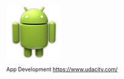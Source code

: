 
![alt tag](https://github.com/asimkh/sunshine/blob/master/sunShine/app/src/main/res/drawable-xxhdpi/ic_launcher.png)

App Development
https://www.udacity.com/
